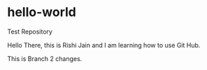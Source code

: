 # hello-world
Test Repository

Hello There, this is Rishi Jain and I am learning how to use Git Hub.

This is Branch 2 changes.
